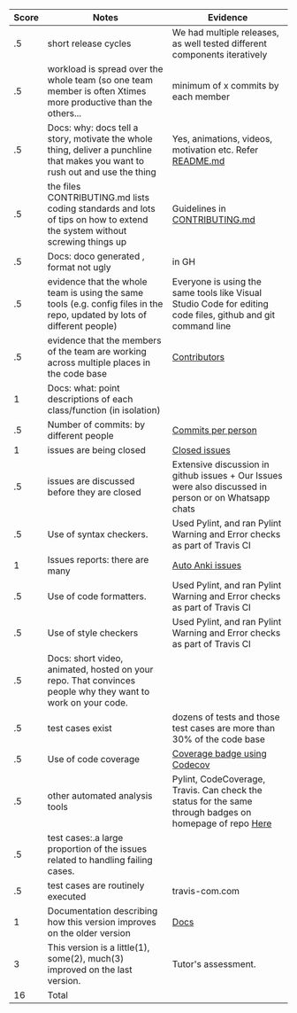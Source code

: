 |Score|Notes| Evidence|
|-|-----|---------|
|.5| short release cycles|We had multiple releases, as well tested different components iteratively|
|.5| workload is spread over the whole team (so one team member is often Xtimes more productive than the others...|minimum of x commits by each member|
|.5|Docs: why: docs tell a story, motivate the whole thing, deliver a punchline that makes you want to rush out and use the thing |Yes, animations, videos, motivation etc. Refer [README.md](https://github.com/usmanwardag/auto_anki#readme)|
|.5|the files CONTRIBUTING.md lists coding standards and lots of tips on how to extend the system without screwing things up  |Guidelines in [CONTRIBUTING.md](https://github.com/usmanwardag/auto_anki/blob/main/CONTRIBUTING.md)|
|.5|Docs: doco generated , format not ugly  | in GH<todo>|
|.5|evidence that the whole team is using the same tools (e.g. config files in the repo, updated by lots of different people) | Everyone is using the same tools like Visual Studio Code for editing code files, github and git command line|
|.5|evidence that the members of the team are working across multiple places in the code base |[Contributors](https://github.com/usmanwardag/auto_anki/graphs/contributors)|
|1|Docs: what: point descriptions of each class/function (in isolation)  |<todo><html functions> |
|.5|Number of commits: by different people  |[Commits per person](https://github.com/usmanwardag/auto_anki/pulse)|
|1|issues are being closed |[Closed issues](https://github.com/usmanwardag/auto_anki/issues?q=is%3Aissue+is%3Aclosed)|
|.5|issues are discussed before they are closed | Extensive discussion in github issues + Our Issues were also discussed in person or on Whatsapp chats |
|.5|Use of syntax checkers. | Used Pylint, and ran Pylint Warning and Error checks as part of Travis CI|
|1|Issues reports: there are many  |[Auto Anki issues](https://github.com/usmanwardag/auto_anki/issues)|
|.5|Use of code formatters. | Used Pylint, and ran Pylint Warning and Error checks as part of Travis CI|
|.5|Use of style checkers | Used Pylint, and ran Pylint Warning and Error checks as part of Travis CI|
|.5|Docs: short video, animated, hosted on your repo. That convinces people why they want to work on your code. |<todo in readme> |
|.5|test cases exist  | dozens of tests and those test cases are more than 30% of the code base|
|.5|Use of code coverage  | [Coverage badge using Codecov](https://app.codecov.io/gh/usmanwardag/auto_anki)|
|.5|other automated analysis tools  | Pylint, CodeCoverage, Travis. Can check the status for the same through badges on homepage of repo [Here](https://github.com/usmanwardag/auto_anki/blob/main/README.md)|
|.5|test cases:.a large proportion of the issues related to handling failing cases. | <todo>|
|.5|test cases are routinely executed | travis-com.com|
|1|Documentation describing how this version improves on the older version|[Docs](https://github.com/usmanwardag/auto_anki/blob/main/DOCUMENTATION.md)
|3|This version is a little(1), some(2), much(3) improved on the last version.|Tutor's assessment.| 
|16| Total|
